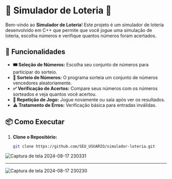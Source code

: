 # 🎰 Simulador de Loteria 🎰

Bem-vindo ao **Simulador de Loteria**! Este projeto é um simulador de loteria desenvolvido em C++ que permite que você jogue uma simulação de loteria, escolha números e verifique quantos números foram acertados. 

## 🚀 Funcionalidades

- **🎟️ Seleção de Números:** Escolha seu conjunto de números para participar do sorteio.
- **🎲 Sorteio de Números:** O programa sorteia um conjunto de números vencedores aleatoriamente.
- **✅ Verificação de Acertos:** Compare seus números com os números sorteados e veja quantos você acertou.
- **🔄 Repetição de Jogo:** Jogue novamente ou saia após ver os resultados.
- **⚠️ Tratamento de Erros:** Verificação básica para entradas inválidas.

## 📦 Como Executar

1. **Clone o Repositório:**
   ```bash
   git clone https://github.com/SEU_USUARIO/simulador-loteria.git

![Captura de tela 2024-08-17 230331](https://github.com/user-attachments/assets/0b2e3828-db50-4eae-9703-6e5a7d1e44f1)

*********************************************************************************************************************

![Captura de tela 2024-08-17 230230](https://github.com/user-attachments/assets/bbef7fe9-e0e5-4289-9f36-337f1407db5e)
